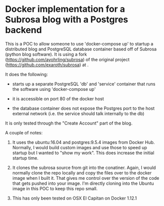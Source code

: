 # Docker implementation for a Subrosa blog with a Postgres backend

This is a POC to allow someone to use 'docker-compose up' to startup a distributed blog and PostgreSQL database container based off
of Subrosa (python blog software). It is using a fork (https://github.com/ayohrling/subrosa) of the original project (https://github.com/exaroth/subrosa) at 
. 

It does the following:

- starts up a separate PostgreSQL 'db' and 'service' container that runs the software using 'docker-compose up'

- it is accessible on port 80 of the docker host

- the database container does not expose the Postgres port to the host external network (i.e. the service should talk internally to the db)

It is only tested through the "Create Account" part of the blog.

A couple of notes:

  1) It uses the ubuntu:16.04 and postgres:9.5.4 images from Docker Hub.  Normally, I would build custom images and use those to speed up startup but I wanted to "show my work".  This does increase the initial startup time.
  
  2) It clones the subrosa source from git into the conatiner.  Again, I would normally clone the repo locally and copy the files over to the docker image when I built it. That gives me control over the version of the code that gets pushed into your image.  I'm directly cloning into the Ubuntu image in this POC to keep this repo small.
  
  3) This has only been tested on OSX El Capitan on Docker 1.12.1
  
